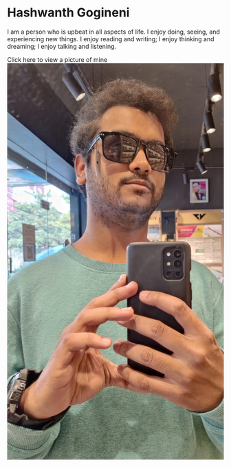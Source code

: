 # Hashwanth Gogineni
I am a person who is upbeat in all aspects of life. I enjoy doing, seeing, and experiencing new things. I enjoy reading and writing; I enjoy thinking and dreaming; I enjoy talking and listening.

Click here to view a picture of mine
![Its Hashwanth Gogineni](hashwanth_gogineni.jpg)